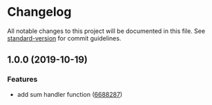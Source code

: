# Changelog

All notable changes to this project will be documented in this file. See [standard-version](https://github.com/conventional-changelog/standard-version) for commit guidelines.

## 1.0.0 (2019-10-19)


### Features

* add sum handler function ([6688287](https://github.com/davixyz/ccc/commit/6688287b1d316cca1dc8c1a22fac1376e0a4eda2))
